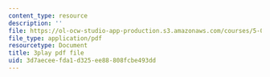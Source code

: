 ```yaml
---
content_type: resource
description: ''
file: https://ol-ocw-studio-app-production.s3.amazonaws.com/courses/5-07sc-biological-chemistry-i-fall-2013/3d7aeceefda1d325ee88808fcbe493dd_BYhaXjwgn5I.pdf
file_type: application/pdf
resourcetype: Document
title: 3play pdf file
uid: 3d7aecee-fda1-d325-ee88-808fcbe493dd
---
```

